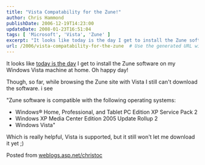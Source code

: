 ```yaml
---
title: "Vista Compatability for the Zune!"
author: Chris Hammond
publishDate: 2006-12-19T14:23:00
updateDate: 2008-01-23T16:51:04
tags: [ 'Microsoft', 'Vista', 'Zune' ]
excerpt: "It looks like today is the day I get to install the Zune software on my Windows Vista machine at home. Oh happy day!Though, so far, while browsing the Zune site with Vista I still can&#39;t download the software. i see&quot;Zune software is compatible with the following operating systems:Windows&reg; Home, Professional, and Tablet PC Edition XP Service Pack 2 Windows XP Media Center Edition 2005 Update Rollup 2 Windows Vista&quot;Which is really helpful, Vista is supported, but it still won&#39;t let me download it yet ;) Posted from..."
url: /2006/vista-compatability-for-the-zune  # Use the generated URL with year
---
```

<p>It looks like <a href="https://zuneinsider.com/archive/2006/12/19/zune-compatible-with-vista-today.aspx" title="Today is the Vista Day" target="_blank">today is the day</a> I get to install the Zune software on my Windows Vista machine at home. Oh happy day!</p><p>Though, so far, while browsing the Zune site with Vista I still can&#39;t download the software. i see</p><p>&quot;Zune software is compatible with the following operating systems:</p><ul><li>Windows&reg; Home, Professional, and Tablet PC Edition XP Service Pack 2 </li><li>Windows XP Media Center Edition 2005 Update Rollup 2 </li><li>Windows Vista&quot;</li></ul><p>Which is really helpful, Vista is supported, but it still won&#39;t let me download it yet ;)</p> Posted from <A href="https://weblogs.asp.net/christoc/">weblogs.asp.net/christoc</a>
